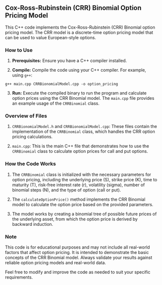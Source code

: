 ## Cox-Ross-Rubinstein (CRR) Binomial Option Pricing Model

This C++ code implements the Cox-Ross-Rubinstein (CRR) Binomial option pricing model. The CRR model is a discrete-time option pricing model that can be used to value European-style options.

### How to Use

1. **Prerequisites:** Ensure you have a C++ compiler installed.

2. **Compile:** Compile the code using your C++ compiler. For example, using `g++`:

```
g++ main.cpp CRRBionomialModel.cpp -o option_pricing
```

3. **Run:** Execute the compiled binary to run the program and calculate option prices using the CRR Binomial model. The `main.cpp` file provides an example usage of the `CRRBinomial` class.

### Overview of Files

1. `CRRBionomialModel.h` and `CRRBionomialModel.cpp`: These files contain the implementation of the `CRRBinomial` class, which handles the CRR option pricing calculations.

2. `main.cpp`: This is the main C++ file that demonstrates how to use the `CRRBinomial` class to calculate option prices for call and put options.

### How the Code Works

1. The `CRRBinomial` class is initialized with the necessary parameters for option pricing, including the underlying price (S), strike price (K), time to maturity (T), risk-free interest rate (r), volatility (sigma), number of binomial steps (N), and the type of option (call or put).

2. The `calculateOptionPrice()` method implements the CRR Binomial model to calculate the option price based on the provided parameters.

3. The model works by creating a binomial tree of possible future prices of the underlying asset, from which the option price is derived by backward induction.

### Note

This code is for educational purposes and may not include all real-world factors that affect option pricing. It is intended to demonstrate the basic concepts of the CRR Binomial model. Always validate your results against reliable option pricing models and real-world data.

Feel free to modify and improve the code as needed to suit your specific requirements.
